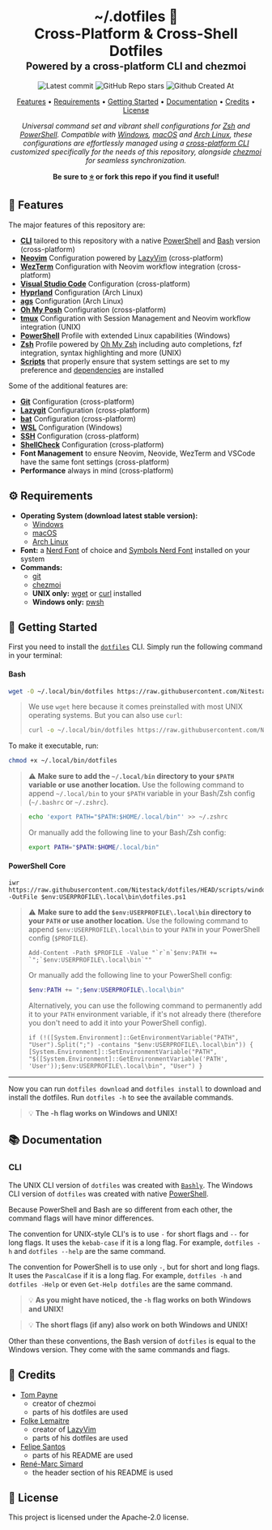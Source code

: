 <div align="center">
<h1>
  ~/.dotfiles&nbsp;📂
  <br/>
  Cross-Platform & Cross-Shell Dotfiles
  <br/>
  <sup>
    <sub>Powered by a cross-platform CLI and chezmoi
    </sub>
  </sup>
</h1>

![Latest commit](https://img.shields.io/github/last-commit/Nitestack/dotfiles?style=for-the-badge)
![GitHub Repo stars](https://img.shields.io/github/stars/Nitestack/dotfiles?style=for-the-badge)
![Github Created At](https://img.shields.io/github/created-at/Nitestack/dotfiles?style=for-the-badge)

[Features](#-features) • [Requirements](#️-requirements) • [Getting Started](#-getting-started) • [Documentation](#-documentation) • [Credits](#-credits) • [License](#-license)

_Universal command set and vibrant shell configurations for [Zsh](https://zsh.org) and [PowerShell](https://learn.microsoft.com/powershell). Compatible with [Windows](https://microsoft.com/windows), [macOS](https://apple.com/macos) and [Arch Linux](https://archlinux.org), these configurations are effortlessly managed using a [cross-platform CLI](scripts) customized specifically for the needs of this repository, alongside [chezmoi](https://chezmoi.io) for seamless synchronization._

<p>
  <strong>Be sure to <a href="#" title="star">⭐️</a> or fork this repo if you find it useful!</strong>
</p>
</div>

## 🚀 Features

The major features of this repository are:

- [**CLI**](scripts) tailored to this repository with a native [PowerShell](scripts/windows/dotfiles.ps1) and [Bash](scripts/unix/dotfiles) version (cross-platform)
- [**Neovim**](home/private_dot_config/exact_nvim) Configuration powered by [LazyVim](https://lazyvim.org) (cross-platform)
- [**WezTerm**](home/private_dot_config/exact_wezterm) Configuration with Neovim workflow integration (cross-platform)
- [**Visual Studio Code**](home/.chezmoitemplates/Code/User) Configuration (cross-platform)
- [**Hyprland**](home/.chezmoitemplates/hyprland) Configuration (Arch Linux)
- [**ags**](home/private_dot_config/ags) Configuration (Arch Linux)
- [**Oh My Posh**](home/private_dot_config/oh-my-posh/config.yml) Configuration (cross-platform)
- [**tmux**](home/private_dot_config/tmux/tmux.conf) Configuration with Session Management and Neovim workflow integration (UNIX)
- [**PowerShell**](home/Documents/PowerShell/Microsoft.PowerShell_profile.ps1.tmpl) Profile with extended Linux capabilities (Windows)
- [**Zsh**](home/dot_zshrc.tmpl) Profile powered by [Oh My Zsh](https://ohmyz.sh) including auto completions, fzf integration, syntax highlighting and more (UNIX)
- [**Scripts**](home/.chezmoiscripts) that properly ensure that system settings are set to my preference and [dependencies](home/.chezmoidata) are installed

Some of the additional features are:

- [**Git**](home/dot_gitconfig.tmpl) Configuration (cross-platform)
- [**Lazygit**](home/.chezmoitemplates/lazygit/config.yml) Configuration (cross-platform)
- [**bat**](home/.chezmoitemplates/bat/config) Configuration (cross-platform)
- [**WSL**](home/dot_wslconfig) Configuration (Windows)
- [**SSH**](home/private_dot_ssh) Configuration (cross-platform)
- [**ShellCheck**](home/dot_shellcheckrc) Configuration (cross-platform)
- **Font Management** to ensure Neovim, Neovide, WezTerm and VSCode have the same font settings (cross-platform)
- **Performance** always in mind (cross-platform)

## ⚙️ Requirements

- **Operating System (download latest stable version):**
  - [Windows](https://microsoft.com/windows)
  - [macOS](https://apple.com/macos)
  - [Arch Linux](https://archlinux.org)
- **Font:** a [Nerd Font](https://nerdfonts.com/font-downloads) of choice and [Symbols Nerd Font](https://nerdfonts.com/font-downloads) installed on your system
- **Commands:**
  - [git](https://git-scm.com/downloads)
  - [chezmoi](https://chezmoi.io/install)
  - **UNIX only:** [wget](https://gnu.org/software/wget) or [curl](https://curl.se/download.html) installed
  - **Windows only:** [pwsh](https://learn.microsoft.com/powershell/scripting/install/installing-powershell-on-windows)

## 🏁 Getting Started

First you need to install the [`dotfiles`](scripts) CLI. Simply run the following command in your terminal:

#### Bash

```sh
wget -O ~/.local/bin/dotfiles https://raw.githubusercontent.com/Nitestack/dotfiles/HEAD/scripts/unix/dotfiles
```

> We use `wget` here because it comes preinstalled with most UNIX operating systems. But you can also use `curl`:
>
> ```sh
> curl -o ~/.local/bin/dotfiles https://raw.githubusercontent.com/Nitestack/dotfiles/HEAD/scripts/unix/dotfiles
> ```

To make it executable, run:

```sh
chmod +x ~/.local/bin/dotfiles
```

> :warning: **Make sure to add the `~/.local/bin` directory to your `$PATH` variable or use another location.**
> Use the following command to append `~/.local/bin` to your `$PATH` variable in your Bash/Zsh config (`~/.bashrc` or `~/.zshrc`).

> ```sh
> echo 'export PATH="$PATH:$HOME/.local/bin"' >> ~/.zshrc
> ```
>
> Or manually add the following line to your Bash/Zsh config:
>
> ```bash
> export PATH="$PATH:$HOME/.local/bin"
> ```

#### PowerShell Core

```pwsh
iwr https://raw.githubusercontent.com/Nitestack/dotfiles/HEAD/scripts/windows/dotfiles.ps1 -OutFile $env:USERPROFILE\.local\bin\dotfiles.ps1
```

> :warning: **Make sure to add the `$env:USERPROFILE\.local\bin` directory to your `PATH` or use another location.**
> Use the following command to append `$env:USERPROFILE\.local\bin` to your `PATH` in your PowerShell config (`$PROFILE`).
>
> ```pwsh
> Add-Content -Path $PROFILE -Value "`r`n`$env:PATH += `";`$env:USERPROFILE\.local\bin`""
> ```
>
> Or manually add the following line to your PowerShell config:
>
> ```ps1
> $env:PATH += ";$env:USERPROFILE\.local\bin"
> ```
>
> Alternatively, you can use the following command to permanently add it to your `PATH` environment variable, if it's not already there (therefore you don't need to add it into your PowerShell config).
>
> ```pwsh
> if (!([System.Environment]::GetEnvironmentVariable("PATH", "User").Split(";") -contains "$env:USERPROFILE\.local\bin")) { [System.Environment]::SetEnvironmentVariable("PATH", "$([System.Environment]::GetEnvironmentVariable('PATH', 'User'));$env:USERPROFILE\.local\bin", "User") }
> ```

---

Now you can run `dotfiles download` and `dotfiles install` to download and install the dotfiles. Run `dotfiles -h` to see the available commands.

> :bulb: **The -h flag works on Windows and UNIX!**

## 📚 Documentation

### CLI

The UNIX CLI version of `dotfiles` was created with [`Bashly`](https://bashly.dannyb.co).
The Windows CLI version of `dotfiles` was created with native [PowerShell](https://learn.microsoft.com/powershell).

Because PowerShell and Bash are so different from each other, the command flags will have minor differences.

The convention for UNIX-style CLI's is to use `-` for short flags and `--` for long flags. It uses the `kebab-case` if it is a long flag.
For example, `dotfiles -h` and `dotfiles --help` are the same command.

The convention for PowerShell is to use only `-`, but for short and long flags. It uses the `PascalCase` if it is a long flag.
For example, `dotfiles -h` and `dotfiles -Help` or even `Get-Help dotfiles` are the same command.

> :bulb: **As you might have noticed, the `-h` flag works on both Windows and UNIX!**

> :bulb: **The short flags (if any) also work on both Windows and UNIX!**

Other than these conventions, the Bash version of `dotfiles` is equal to the Windows version. They come with the same commands and flags.

## 🙌 Credits

- [Tom Payne](https://github.com/twpayne)
  - creator of chezmoi
  - parts of his dotfiles are used
- [Folke Lemaitre](https://github.com/folke)
  - creator of [LazyVim](https://github.com/LazyVim/LazyVim)
  - parts of his dotfiles are used
- [Felipe Santos](https://github.com/felipecrs)
  - parts of his README are used
- [René-Marc Simard](https://github.com/renemarc)
  - the header section of his README is used

## 📝 License

This project is licensed under the Apache-2.0 license.
